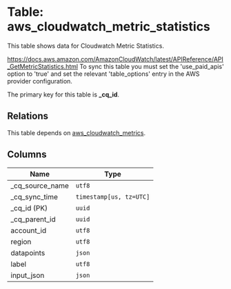 # Table: aws_cloudwatch_metric_statistics

This table shows data for Cloudwatch Metric Statistics.

https://docs.aws.amazon.com/AmazonCloudWatch/latest/APIReference/API_GetMetricStatistics.html
To sync this table you must set the 'use_paid_apis' option to 'true' and set the relevant 'table_options' entry in the AWS provider configuration.

The primary key for this table is **_cq_id**.

## Relations

This table depends on [aws_cloudwatch_metrics](aws_cloudwatch_metrics).

## Columns

| Name          | Type          |
| ------------- | ------------- |
|_cq_source_name|`utf8`|
|_cq_sync_time|`timestamp[us, tz=UTC]`|
|_cq_id (PK)|`uuid`|
|_cq_parent_id|`uuid`|
|account_id|`utf8`|
|region|`utf8`|
|datapoints|`json`|
|label|`utf8`|
|input_json|`json`|